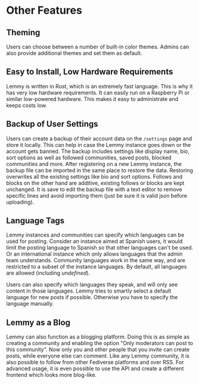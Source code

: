 # Other Features

## Theming

Users can choose between a number of built-in color themes. Admins can also provide additional themes and set them as default.

## Easy to Install, Low Hardware Requirements

Lemmy is written in Rust, which is an extremely fast language. This is why it has very low hardware requirements. It can easily run on a Raspberry Pi or similar low-powered hardware. This makes it easy to administrate and keeps costs low.

## Backup of User Settings

Users can create a backup of their account data on the `/settings` page and store it locally. This can help in case the Lemmy instance goes down or the account gets banned. The backup includes settings like display name, bio, sort options as well as followed communities, saved posts, blocked communities and more. After registering on a new Lemmy instance, the backup file can be imported in the same place to restore the data. Restoring overwrites all the existing settings like bio and sort options. Follows and blocks on the other hand are additive, existing follows or blocks are kept unchanged. It is save to edit the backup file with a text editor to remove specific lines and avoid importing them (just be sure it is valid json before uploading).

## Language Tags

Lemmy instances and communities can specify which languages can be used for posting. Consider an instance aimed at Spanish users, it would limit the posting language to Spanish so that other languages can't be used. Or an international instance which only allows languages that the admin team understands. Community languages work in the same way, and are restricted to a subset of the instance languages. By default, all languages are allowed (including _undefined_).

Users can also specify which languages they speak, and will only see content in those languages. Lemmy tries to smartly select a default language for new posts if possible. Otherwise you have to specify the language manually.

## Lemmy as a Blog

Lemmy can also function as a blogging platform. Doing this is as simple as creating a community and enabling the option "Only moderators can post to this community". Now only you and other people that you invite can create posts, while everyone else can comment. Like any Lemmy community, it is also possible to follow from other Fediverse platforms and over RSS. For advanced usage, it is even possible to use the API and create a different frontend which looks more blog-like.
